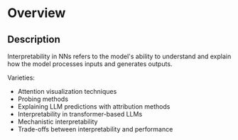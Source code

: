 # Overview

## Description

Interpretability in NNs refers to the model's ability to understand and explain how the model processes inputs and generates outputs.

Varieties:

- Attention visualization techniques
- Probing methods
- Explaining LLM predictions with attribution methods
- Interpretability in transformer-based LLMs
- Mechanistic interpretability
- Trade-offs between interpretability and performance

